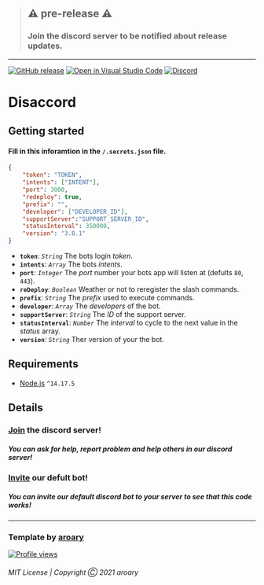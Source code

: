 >## ⚠️ pre-release ⚠️
>### Join the discord server to be notified about release updates.
___
<!-- ![badge](https://github.com/aroary/disaccord/actions/workflows/main.yml/badge.svg) -->
[![GitHub release](https://img.shields.io/github/v/release/aroary/disaccord.svg)](https://GitHub.com/aroary/disaccord/releases/)
[![Open in Visual Studio Code](https://open.vscode.dev/badges/open-in-vscode.svg)](https://open.vscode.dev/aroary/disaccord)
[![Discord](https://img.shields.io/discord/854114095929491456.svg?label=&logo=discord&logoColor=ffffff&color=7389D8&labelColor=6A7EC2)](https://discord.gg/BHtNSq5bq2)
# Disaccord
## Getting started
#### Fill in this inforamtion in the `/.secrets.json` file.
```json
{
    "token": "TOKEN",
    "intents": ["INTENT"],
    "port": 3000,
    "redeploy": true,
    "prefix": "",
    "developer": ["DEVELOPER_ID"],
    "supportServer":"SUPPORT_SERVER_ID",
    "statusInterval": 350000,
    "version": "3.0.1"
}
```
* **`token`**: *`String`* The bots login *token*.
* **`intents`**: *`Array`* The bots *intent*s.
* **`port`**: *`Integer`* The *port* number your bots app will listen at (defults `80`, `443`).
* **`reDeploy`**: *`Boolean`* Weather or not to reregister the slash commands.
* **`prefix`**: *`String`* The *prefix* used to execute commands.
* **`developer`**: *`Array`* The *developers* of the bot.
* **`supportServer`**: *`String`* The *ID* of the support server.
* **`statusInterval`**: *`Number`* The *interval* to cycle to the next value in the *status* array.
* **`version`**: *`String`* Ther version of your the bot.
## Requirements
* [Node.js](https://nodejs.org/en/) `^14.17.5`
## Details
### [Join](https://discord.gg/BHtNSq5bq2) the discord server!
##### You can ask for help, report problem and help others in our discord server!
### [Invite](https://discord.com/api/oauth2/authorize?client_id=852018638369062913&permissions=8&scope=bot%20applications.commands) our defult bot!
##### You can invite our default discord bot to your server to see that this code works!
___
### Template by [aroary](https://github.com/aroary)
[![Profile views](https://gpvc.arturio.dev/aroary)](https://github.com/aroary)
###### MIT License | Copyright Ⓒ 2021 aroary
